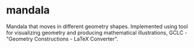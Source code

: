 # mandala
Mandala that moves in different geometry shapes. Implemented using tool for visualizing geometry and producing mathematical illustrations, GCLC - "Geometry Constructions - LaTeX Converter".
